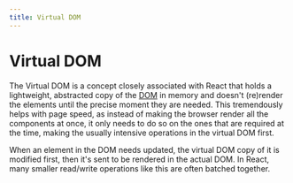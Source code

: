 ```yaml
---
title: Virtual DOM
---
```


# Virtual DOM

The Virtual DOM is a concept closely associated with React that holds a lightweight, abstracted copy of the [DOM](/glossary/DOM.md) in memory and doesn't (re)render the elements until the precise moment they are needed. This tremendously helps with page speed, as instead of making the browser render all the components at once, it only needs to do so on the ones that are required at the time, making the usually intensive operations in the virtual DOM first.

When an element in the DOM needs updated, the virtual DOM copy of it is modified first, then it's sent to be rendered in the actual DOM. In React, many smaller read/write operations like this are often batched together.
